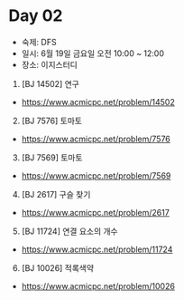 # Day 02

- 숙제: DFS
- 일시: 6월 19일 금요일 오전 10:00 ~ 12:00
- 장소: 이지스터디

1. [BJ 14502] 연구
- https://www.acmicpc.net/problem/14502
2. [BJ 7576] 토마토
- https://www.acmicpc.net/problem/7576
3. [BJ 7569] 토마토
- https://www.acmicpc.net/problem/7569
4. [BJ 2617] 구슬 찾기
- https://www.acmicpc.net/problem/2617
5. [BJ 11724] 연결 요소의 개수
- https://www.acmicpc.net/problem/11724
6. [BJ 10026] 적록색약
- https://www.acmicpc.net/problem/10026
